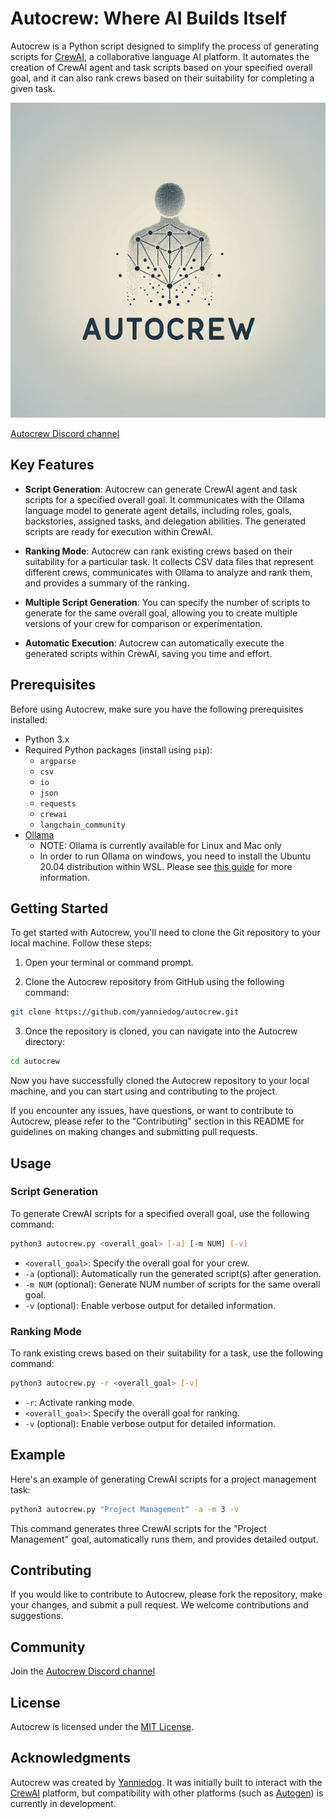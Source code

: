 # Autocrew: Where AI Builds Itself

Autocrew is a Python script designed to simplify the process of generating scripts for [CrewAI](https://github.com/joaomdmoura/crewAI), a collaborative language AI platform. It automates the creation of CrewAI agent and task scripts based on your specified overall goal, and it can also rank crews based on their suitability for completing a given task.

![Autocrew_logo](./docs/autocrew_logo.png)

[Autocrew Discord channel](https://discord.gg/ZGxdjVSPA3)

## Key Features

- **Script Generation**: Autocrew can generate CrewAI agent and task scripts for a specified overall goal. It communicates with the Ollama language model to generate agent details, including roles, goals, backstories, assigned tasks, and delegation abilities. The generated scripts are ready for execution within CrewAI.

- **Ranking Mode**: Autocrew can rank existing crews based on their suitability for a particular task. It collects CSV data files that represent different crews, communicates with Ollama to analyze and rank them, and provides a summary of the ranking.

- **Multiple Script Generation**: You can specify the number of scripts to generate for the same overall goal, allowing you to create multiple versions of your crew for comparison or experimentation.

- **Automatic Execution**: Autocrew can automatically execute the generated scripts within CrewAI, saving you time and effort.

## Prerequisites

Before using Autocrew, make sure you have the following prerequisites installed:

- Python 3.x
- Required Python packages (install using `pip`):
  - `argparse`
  - `csv`
  - `io`
  - `json`
  - `requests`
  - `crewai`
  - `langchain_community`
- [Ollama](Ollama.ai)
  - NOTE: Ollama is currently available for Linux and Mac only
  - In order to run Ollama on windows, you need to install the Ubuntu 20.04 distribution within WSL. Please see [this guide](https://www.jeremymorgan.com/blog/generative-ai/how-to-run-llm-local-windows/) for more information.

## Getting Started

To get started with Autocrew, you'll need to clone the Git repository to your local machine. Follow these steps:

1. Open your terminal or command prompt.

2. Clone the Autocrew repository from GitHub using the following command:

```bash
git clone https://github.com/yanniedog/autocrew.git
```

3. Once the repository is cloned, you can navigate into the Autocrew directory:

```bash
cd autocrew
```

Now you have successfully cloned the Autocrew repository to your local machine, and you can start using and contributing to the project.

If you encounter any issues, have questions, or want to contribute to Autocrew, please refer to the "Contributing" section in this README for guidelines on making changes and submitting pull requests.

## Usage

### Script Generation

To generate CrewAI scripts for a specified overall goal, use the following command:

```bash
python3 autocrew.py <overall_goal> [-a] [-m NUM] [-v]
```

- `<overall_goal>`: Specify the overall goal for your crew.
- `-a` (optional): Automatically run the generated script(s) after generation.
- `-m NUM` (optional): Generate NUM number of scripts for the same overall goal.
- `-v` (optional): Enable verbose output for detailed information.

### Ranking Mode

To rank existing crews based on their suitability for a task, use the following command:

```bash
python3 autocrew.py -r <overall_goal> [-v]
```

- `-r`: Activate ranking mode.
- `<overall_goal>`: Specify the overall goal for ranking.
- `-v` (optional): Enable verbose output for detailed information.

## Example

Here's an example of generating CrewAI scripts for a project management task:

```bash
python3 autocrew.py "Project Management" -a -m 3 -v
```

This command generates three CrewAI scripts for the "Project Management" goal, automatically runs them, and provides detailed output.

## Contributing

If you would like to contribute to Autocrew, please fork the repository, make your changes, and submit a pull request. We welcome contributions and suggestions.

## Community

Join the [Autocrew Discord channel](https://discord.gg/ZGxdjVSPA3)
## License

Autocrew is licensed under the [MIT License](LICENSE).

## Acknowledgments

Autocrew was created by [Yanniedog](https://github.com/yanniedog). It was initially built to interact with the [CrewAI](https://github.com/joaomdmoura/crewAI) platform, but compatibility with other platforms (such as [Autogen](https://microsoft.github.io/autogen/)) is currently in development.
